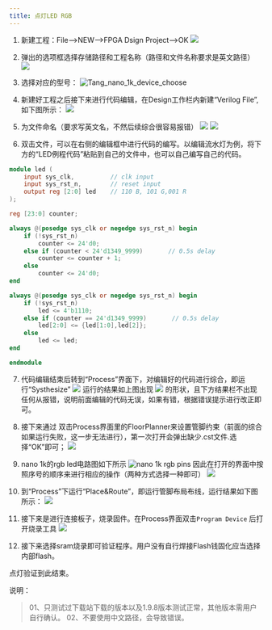 ```yaml
---
title: 点灯LED RGB
---
```


1. 新建工程：File-->NEW-->FPGA Dsign Project-->OK
    ![](./../../Tang-Nano/assets/LED-1.png)

2. 弹出的选项框选择存储路径和工程名称（路径和文件名称要求是英文路径）
    ![](./../../Tang-Nano/assets/LED-2.png)

3. 选择对应的型号：
    ![Tang_nano_1k_device_choose](./../assets/Nano_1K_device_choose.png)
    
4. 新建好工程之后接下来进行代码编辑，在Design工作栏内新建“Verilog File”,如下图所示：
    ![](./../../Tang-Nano/assets/LED-5.png)
5. 为文件命名（要求写英文名，不然后续综合很容易报错）
    ![](./../../Tang-Nano/assets/LED-6.png)
    ![](./../../Tang-Nano/assets/LED-7.png)
6. 双击文件，可以在右侧的编辑框中进行代码的编写。以编辑流水灯为例，将下方的“LED例程代码”粘贴到自己的文件中，也可以自己编写自己的代码。

```verilog
module led (
    input sys_clk,          // clk input
    input sys_rst_n,        // reset input
    output reg [2:0] led    // 110 B, 101 G,001 R
);

reg [23:0] counter;

always @(posedge sys_clk or negedge sys_rst_n) begin
    if (!sys_rst_n)
        counter <= 24'd0;
    else if (counter < 24'd1349_9999)       // 0.5s delay
        counter <= counter + 1;
    else
        counter <= 24'd0;
end

always @(posedge sys_clk or negedge sys_rst_n) begin
    if (!sys_rst_n)
        led <= 4'b1110;
    else if (counter == 24'd1349_9999)       // 0.5s delay
        led[2:0] <= {led[1:0],led[2]};
    else
        led <= led;
end

endmodule

 ```

7. 代码编辑结束后转到“Process”界面下，对编辑好的代码进行综合，即运行“Systhesize”
    ![](./../nano_9k/nano_9k_synthsize.png)
    运行的结果如上图出现 ![](./../../Tang-Nano/assets/LED.png) 的形状，且下方结果栏不出现任何从报错，说明前面编辑的代码无误，如果有错，根据错误提示进行改正即可。

8.  接下来通过  双击Process界面里的FloorPlanner来设置管脚约束（前面的综合如果运行失败，这一步无法进行），第一次打开会弹出缺少.cst文件.选择“OK”即可；
    ![](./../../Tang-Nano/assets/LED-9.png)

9. nano 1k的rgb led电路图如下所示
    ![](./../assets/Nano_1K_RGB_pins.png "nano 1k rgb pins")
    因此在打开的界面中按照序号的顺序来进行相应的操作（两种方式选择一种即可）
    ![](./../assets/RGB_LED_Constrains.png)

11. 到“Process”下运行“Place&Route”，即运行管脚布局布线，运行结果如下图所示：
    ![](./../assets/RGB_LED_Place&Route.png)

12. 接下来是进行连接板子，烧录固件。在Process界面双击`Program Device` 后打开烧录工具
    ![](./../assets/Open_Programmer.png)

13. 接下来选择sram烧录即可验证程序。用户没有自行焊接Flash钱固化应当选择内部flash。

点灯验证到此结束。



说明：
> 01、只测试过下载站下载的版本以及1.9.8版本测试正常，其他版本需用户自行确认。
> 02、不要使用中文路径，会导致错误。


